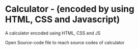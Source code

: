 # Calculator - (encoded by using HTML, CSS and Javascript)
A calculator encoded using HTML, CSS and JS

Open Source-code file to reach source codes of calculator 
